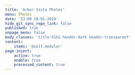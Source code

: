 ```yaml
---
title: 'Arbor Vista Photos'
menu: Photos
date: '23:09 18-01-2019'
hide_git_sync_repo_link: false
published: true
onpage_menu: false
body_classes: 'title-h1h2 header-dark header-transparent'
content:
    items: '@self.modular'
page-inject:
    active: true
    enable: true
    processed_content: true
---
```


